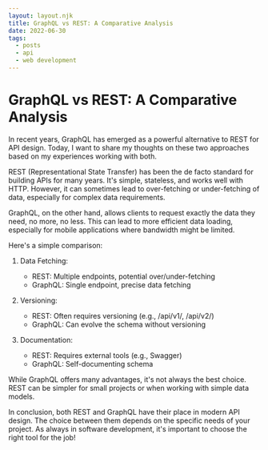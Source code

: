 ```yaml
---
layout: layout.njk
title: GraphQL vs REST: A Comparative Analysis
date: 2022-06-30
tags: 
  - posts
  - api
  - web development
---
```


# GraphQL vs REST: A Comparative Analysis

In recent years, GraphQL has emerged as a powerful alternative to REST for API design. Today, I want to share my thoughts on these two approaches based on my experiences working with both.

REST (Representational State Transfer) has been the de facto standard for building APIs for many years. It's simple, stateless, and works well with HTTP. However, it can sometimes lead to over-fetching or under-fetching of data, especially for complex data requirements.

GraphQL, on the other hand, allows clients to request exactly the data they need, no more, no less. This can lead to more efficient data loading, especially for mobile applications where bandwidth might be limited.

Here's a simple comparison:

1. Data Fetching:
   - REST: Multiple endpoints, potential over/under-fetching
   - GraphQL: Single endpoint, precise data fetching

2. Versioning:
   - REST: Often requires versioning (e.g., /api/v1/, /api/v2/)
   - GraphQL: Can evolve the schema without versioning

3. Documentation:
   - REST: Requires external tools (e.g., Swagger)
   - GraphQL: Self-documenting schema

While GraphQL offers many advantages, it's not always the best choice. REST can be simpler for small projects or when working with simple data models.

In conclusion, both REST and GraphQL have their place in modern API design. The choice between them depends on the specific needs of your project. As always in software development, it's important to choose the right tool for the job!
